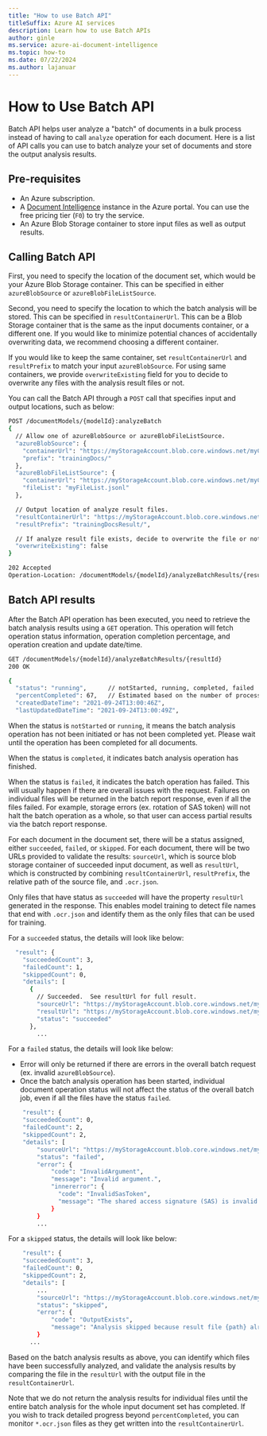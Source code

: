 ```yaml
---
title: "How to use Batch API"
titleSuffix: Azure AI services
description: Learn how to use Batch APIs
author: ginle
ms.service: azure-ai-document-intelligence
ms.topic: how-to
ms.date: 07/22/2024
ms.author: lajanuar
---
```

# How to Use Batch API

Batch API helps user analyze a "batch" of documents in a bulk process instead of having to call `analyze` operation for each document. Here is a list of API calls you can use to batch analyze your set of documents and store the output analysis results.

## Pre-requisites

* An Azure subscription. 
* A [Document Intelligence](https://portal.azure.com/#create/Microsoft.CognitiveServicesFormRecognizer) instance in the Azure portal. You can use the free pricing tier (`F0`) to try the service.
* An Azure Blob Storage container to store input files as well as output results.

## Calling Batch API

First, you need to specify the location of the document set, which would be your Azure Blob Storage container. This can be specified in either `azureBlobSource` or `azureBlobFileListSource`.

Second, you need to specify the location to which the batch analysis will be stored. This can be specified in `resultContainerUrl`. This can be a Blob Storage container that is the same as the input documents container, or a different one. If you would like to minimize potential chances of accidentally overwriting data, we recommend choosing a different container.

If you would like to keep the same container, set `resultContainerUrl` and `resultPrefix` to match your input `azureBlobSource`. For using same containers, we provide `overwriteExisting` field for you to decide to overwrite any files with the analysis result files or not.

You can call the Batch API through a `POST` call that specifies input and output locations, such as below:

```bash
POST /documentModels/{modelId}:analyzeBatch
{
  // Allow one of azureBlobSource or azureBlobFileListSource.
  "azureBlobSource": {
    "containerUrl": "https://myStorageAccount.blob.core.windows.net/myContainer?mySasToken",
    "prefix": "trainingDocs/"
  },
  "azureBlobFileListSource": {
    "containerUrl": "https://myStorageAccount.blob.core.windows.net/myContainer?mySasToken",
    "fileList": "myFileList.jsonl"
  },

  // Output location of analyze result files.
  "resultContainerUrl": "https://myStorageAccount.blob.core.windows.net/myOutputContainer?mySasToken",
  "resultPrefix": "trainingDocsResult/",

  // If analyze result file exists, decide to overwrite the file or not
  "overwriteExisting": false
}

202 Accepted
Operation-Location: /documentModels/{modelId}/analyzeBatchResults/{resultId}
```

## Batch API results

After the Batch API operation has been executed, you need to retrieve the batch analysis results using a `GET` operation. This operation will fetch operation status information, operation completion percentage, and operation creation and update date/time.

```bash
GET /documentModels/{modelId}/analyzeBatchResults/{resultId}
200 OK

{
  "status": "running",      // notStarted, running, completed, failed
  "percentCompleted": 67,   // Estimated based on the number of processed documents
  "createdDateTime": "2021-09-24T13:00:46Z",
  "lastUpdatedDateTime": "2021-09-24T13:00:49Z",
```

When the status is `notStarted` or `running`, it means the batch analysis operation has not been initiated or has not been completed yet. Please wait until the operation has been completed for all documents.

When the status is `completed`, it indicates batch analysis operation has finished.

When the status is `failed`, it indicates the batch operation has failed. This will usually happen if there are overall issues with the request. Failures on individual files will be returned in the batch report response, even if all the files failed. For example, storage errors (ex. rotation of SAS token) will not halt the batch operation as a whole, so that user can access partial results via the batch report response.

For each document in the document set, there will be a status assigned, either `succeeded`, `failed`, or `skipped`. For each document, there will be two URLs provided to validate the results: `sourceUrl`, which is source blob storage container of succeeded input document, as well as `resultUrl`, which is constructed by combining `resultContainerUrl`, `resultPrefix`, the relative path of the source file, and `.ocr.json`.

Only files that have status as `succeeded` will have the property `resultUrl` generated in the response. This enables model training to detect file names that end with `.ocr.json` and identify them as the only files that can be used for training.

For a `succeeded` status, the details will look like below:

```bash
  "result": {
    "succeededCount": 3,
    "failedCount": 1,
    "skippedCount": 0,
    "details": [
      {
        // Succeeded.  See resultUrl for full result.
        "sourceUrl": "https://myStorageAccount.blob.core.windows.net/myContainer/trainingDocs/file1.pdf",
        "resultUrl": "https://myStorageAccount.blob.core.windows.net/myOutputContainer/trainingDocsResult/file1.pdf.ocr.json",
        "status": "succeeded"
      },
        ...
```

For a `failed` status, the details will look like below:

* Error will only be returned if there are errors in the overall batch request (ex. invalid `azureBlobSource`).
* Once the batch analysis operation has been started, individual document operation status will not affect the status of the overall batch job, even if all the files have the status `failed`.

```bash
    "result": {
    "succeededCount": 0,
    "failedCount": 2,
    "skippedCount": 2,
    "details": [
        "sourceUrl": "https://myStorageAccount.blob.core.windows.net/myContainer/trainingDocs/file2.jpg",
        "status": "failed",
        "error": {
            "code": "InvalidArgument",
            "message": "Invalid argument.",
            "innererror": {
              "code": "InvalidSasToken",
              "message": "The shared access signature (SAS) is invalid: {details}"
            }
        }
        ...
```

For a `skipped` status, the details will look like below:

```bash
    "result": {
    "succeededCount": 3,
    "failedCount": 0,
    "skippedCount": 2,
    "details": [
        ...
        "sourceUrl": "https://myStorageAccount.blob.core.windows.net/myContainer/trainingDocs/file4.jpg",
        "status": "skipped",
        "error": {
            "code": "OutputExists",
            "message": "Analysis skipped because result file {path} already exists."
        }
      ...
```

Based on the batch analysis results as above, you can identify which files have been successfully analyzed, and validate the analysis results by comparing the file in the `resultUrl` with the output file in the `resultContainerUrl`.

Note that we do not return the analysis results for individual files until the entire batch analysis for the whole input document set has completed. If you wish to track detailed progress beyond `percentCompleted`, you can monitor `*.ocr.json` files as they get written into the `resultContainerUrl`.
